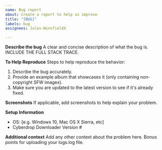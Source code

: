 ```yaml
---
name: Bug report
about: Create a report to help us improve
title: "[BUG]"
labels: bug
assignees: Jules-WinnfieldX

---
```


**Describe the bug**
A clear and concise description of what the bug is. INCLUDE THE FULL STACK TRACE.

**To Help Reproduce**
Steps to help reproduce the behavior:
1. Describe the bug accurately.
2. Provide an example album that showcases it (only containing non-copyright SFW images).
3. Make sure you are updated to the latest version to see if it's already fixed.

**Screenshots**
If applicable, add screenshots to help explain your problem.

**Setup Information**
 - OS: [e.g. Windows 10, Mac OS X Sierra, etc]
 - Cyberdrop Downloader Version #

**Additional context**
Add any other context about the problem here. Bonus points for uploading your logs.log file.
